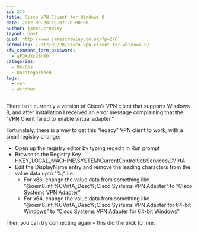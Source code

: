 ```yaml
---
id: 276
title: Cisco VPN Client for Windows 8
date: 2012-09-28T10:07:28+00:00
author: james.crowley
layout: post
guid: http://www.jamescrowley.co.uk/?p=276
permalink: /2012/09/28/cisco-vpn-client-for-windows-8/
sfw_comment_form_password:
  - aFQXdXcvBrXO
categories:
  - DevOps
  - Uncategorized
tags:
  - vpn
  - windows
---
```

There isn&#8217;t currently a version of Cisco&#8217;s VPN client that supports Windows 8, and after installation I received an error message complaining that the &#8220;VPN Client failed to enable virtual adapter.&#8221;.

Fortunately, there is a way to get this &#8220;legacy&#8221; VPN client to work, with a small registry change:

  * Open up the registry editor by typing regedit in Run prompt
  * Browse to the Registry Key HKEY\_LOCAL\_MACHINE\\SYSTEM\\CurrentControlSet\\Services\\CVirtA
  * Edit the DisplayName entry and remove the leading characters from the value data upto &#8220;%;&#8221; i.e. 
      * For x86, change the value data from something like &#8220;@oem8.inf,%CVirtA_Desc%;Cisco Systems VPN Adapter” to &#8220;Cisco Systems VPN Adapter”
      * For x64, change the value data from something like &#8220;@oem8.inf,%CVirtA_Desc%;Cisco Systems VPN Adapter for 64-bit Windows” to &#8220;Cisco Systems VPN Adapter for 64-bit Windows”

Then you can try connecting again &#8211; this did the trick for me.